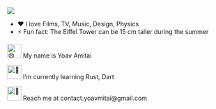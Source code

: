 <picture>
  <img src="https://capsule-render.vercel.app/api?type=wave&color=gradient&height=300&section=header&text=Yoav%20Amitai&fontSize=90" />
  </picture>
  

* ❤️ I love Films, TV, Music, Design, Physics
* ⚡ Fun fact: The Eiffel Tower can be 15 cm taller during the summer

<p float='left'>
  <img src="https://fonts.gstatic.com/s/e/notoemoji/latest/1f604/512.gif" alt="😄" width="32" height="32">
  My name is Yoav Amitai
 </p>
<p float="left">
  <img src="https://fonts.gstatic.com/s/e/notoemoji/latest/1f331/512.gif" alt="🌱" width="32" height="32"/>
  I’m currently learning Rust, Dart
</p>

<p float="left">
  <img src="https://fonts.gstatic.com/s/e/notoemoji/latest/1f4ab/512.gif" alt="💫" width="32" height="32">
  Reach me at contact.yoavmitai@gmail.com
  </p>
